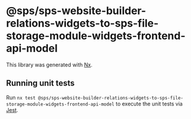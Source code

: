 # @sps/sps-website-builder-relations-widgets-to-sps-file-storage-module-widgets-frontend-api-model

This library was generated with [Nx](https://nx.dev).

## Running unit tests

Run `nx test @sps/sps-website-builder-relations-widgets-to-sps-file-storage-module-widgets-frontend-api-model` to execute the unit tests via [Jest](https://jestjs.io).
